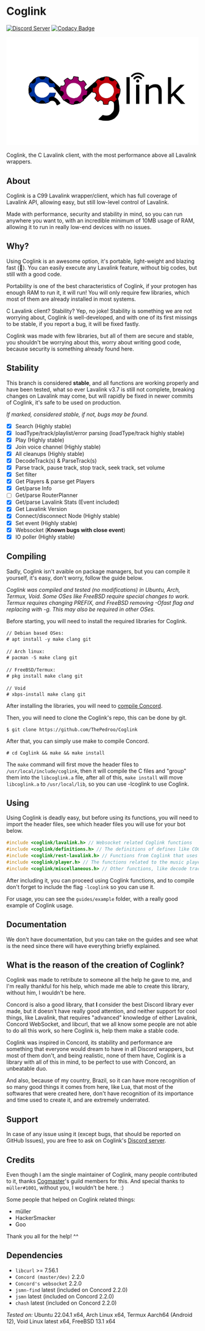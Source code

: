 # Coglink

[![Discord Server](https://img.shields.io/discord/1036045973039890522?color=5865F2&logo=discord&logoColor=white)](https://discord.gg/YcaK3puy49) [![Codacy Badge](https://app.codacy.com/project/badge/Grade/acbabb99b4354f5ab182e511dd35aee4)](https://www.codacy.com/gh/ThePedroo/Coglink/dashboard?utm_source=github.com&amp;utm_medium=referral&amp;utm_content=ThePedroo/Coglink&amp;utm_campaign=Badge_Grade)

![Coglink logo](guides/images//CoglinkLogo.png "Coglink logo")

Coglink, the C Lavalink client, with the most performance above all Lavalink wrappers.

## About

Coglink is a C99 Lavalink wrapper/client, which has full coverage of Lavalink API, allowing easy, but still low-level control of Lavalink.

Made with performance, security and stability in mind, so you can run anywhere you want to, with an incredible minimum of 10MB usage of RAM, allowing it to run in really low-end devices with no issues.

## Why?

Using Coglink is an awesome option, it's portable, light-weight and blazing fast (:rocket:). You can easily execute any Lavalink feature, without big codes, but still with a good code.

Portability is one of the best characteristics of Coglink, if your protogen has enough RAM to run it, it will run! You will only require few libraries, which most of them are already installed in most systems.

C Lavalink client? Stability? Yep, no joke! Stability is something we are not worrying about, Coglink is well-developed, and with one of its first missings to be stable, if you report a bug, it will be fixed fastly.

Coglink was made with few libraries, but all of them are secure and stable, you shouldn't be worrying about this, worry about writing good code, because security is something already found here.

## Stability

This branch is considered **stable**, and all functions are working properly and have been tested, what so ever Lavalink v3.7 is still not complete, breaking changes on Lavalink may come, but will rapidly be fixed in newer commits of Coglink, it's safe to be used on production.

*If marked, considered stable, if not, bugs may be found.*

- [x] Search (Highly stable)
- [x] loadType/track/playlist/error parsing (loadType/track highly stable)
- [x] Play (Highly stable)
- [x] Join voice channel (Highly stable)
- [x] All cleanups (Highly stable)
- [x] DecodeTrack(s) & ParseTrack(s)
- [x] Parse track, pause track, stop track, seek track, set volume
- [x] Set filter
- [x] Get Players & parse get Players
- [x] Get/parse Info
- [ ] Get/parse RouterPlanner
- [x] Get/parse Lavalink Stats (Event included)
- [x] Get Lavalink Version
- [x] Connect/disconnect Node (Highly stable)
- [x] Set event (Highly stable)
- [x] Websocket (**Known bugs with close event**)
- [x] IO poller (Highly stable)

## Compiling

Sadly, Coglink isn't avaible on package managers, but you can compile it yourself, it's easy, don't worry, follow the guide below.

*Coglink was compiled and tested (no modifications) in Ubuntu, Arch, Termux, Void. Some OSes like FreeBSD require special changes to work. Termux requires changing PREFIX, and FreeBSD removing -Ofast flag and replacing with -g. This may also be required in other OSes.*

Before starting, you will need to install the required libraries for Coglink.

```console
// Debian based OSes:
# apt install -y make clang git

// Arch linux:
# pacman -S make clang git

// FreeBSD/Termux:
# pkg install make clang git

// Void
# xbps-install make clang git
```

After installing the libraries, you will need to [compile Concord](https://github.com/Cogmasters/concord).

Then, you will need to clone the Coglink's repo, this can be done by git.

```console
$ git clone https://github.com/ThePedroo/Coglink
```

After that, you can simply use make to compile Concord.

```console
# cd Coglink && make && make install
```

The `make` command will first move the header files to `/usr/local/include/coglink`, then it will compile the C files and "group" them into the `libcoglink.a` file, after all of this, `make install` will move `libcoglink.a` to `/usr/local/lib`, so you can use -lcoglink to use Coglink.

## Using

Using Coglink is deadly easy, but before using its functions, you will need to import the header files, see which header files you will use for your bot below.

```c
#include <coglink/lavalink.h> // Websocket related Coglink functions
#include <coglink/definitions.h> // The definitions of defines like COGLINK_SUCCESS
#include <coglink/rest-lavalink.h> // Functions from Coglink that uses Lavalink rest API
#include <coglink/player.h> // The functions related to the music player
#include <coglink/miscellaneous.h> // Other functions, like decode track, get router planner and etc
```

After including it, you can proceed using Coglink functions, and to compile don't forget to include the flag `-lcoglink` so you can use it.

For usage, you can see the `guides/example` folder, with a really good example of Coglink usage.

## Documentation

We don't have documentation, but you can take on the guides and see what is the need since there will have everything briefly explained.

## What is the reason of the creation of Coglink?

Coglink was made to retribute to someone all the help he gave to me, and I'm really thankful for his help, which made me able to create this library, without him, I wouldn't be here.

Concord is also a good library, that **I** consider the best Discord library ever made, but it doesn't have really good attention, and neither support for cool things, like Lavalink, that requires "advanced" knowledge of either Lavalink, Concord WebSocket, and libcurl, that we all know some people are not able to do all this work, so here Coglink is, help them make a stable code.

Coglink was inspired in Concord, its stability and performance are something that everyone would dream to have in all Discord wrappers, but most of them don't, and being realistic, none of them have, Coglink is a library with all of this in mind, to be perfect to use with Concord, an unbeatable duo.

And also, because of my country, Brazil, so it can have more recognition of so many good things it comes from here, like Lua, that most of the softwares that were created here, don't have recognition of its importance and time used to create it, and are extremely underrated.

## Support

In case of any issue using it (except bugs, that should be reported on GitHub Issues), you are free to ask on Coglink's [Discord server](https://discord.gg/uPveNfTuCJ).

## Credits

Even though I am the single maintainer of Coglink, many people contributed to it, thanks [Cogmaster](https://discord.gg/YcaK3puy49)'s guild members for this. And special thanks to `müller#1001`, without you, I wouldn't be here. :)

Some people that helped on Coglink related things:
  * müller
  * HackerSmacker
  * Goo

Thank you all for the help! ^^

## Dependencies

* `libcurl` >= 7.56.1
* `Concord (master/dev)` 2.2.0
* `Concord's websocket` 2.2.0
* `jsmn-find` latest (included on Concord 2.2.0)
* `jsmn` latest (included on Concord 2.2.0)
* `chash` latest (included on Concord 2.2.0)

*Tested on:* Ubuntu 22.04.1 x64, Arch Linux x64, Termux Aarch64 (Android 12), Void Linux latest x64, FreeBSD 13.1 x64